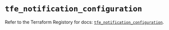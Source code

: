 # `tfe_notification_configuration`

Refer to the Terraform Registory for docs: [`tfe_notification_configuration`](https://registry.terraform.io/providers/hashicorp/tfe/0.50.0/docs/resources/notification_configuration).
